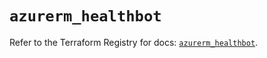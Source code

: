 # `azurerm_healthbot`

Refer to the Terraform Registry for docs: [`azurerm_healthbot`](https://registry.terraform.io/providers/hashicorp/azurerm/4.5.0/docs/resources/healthbot).
